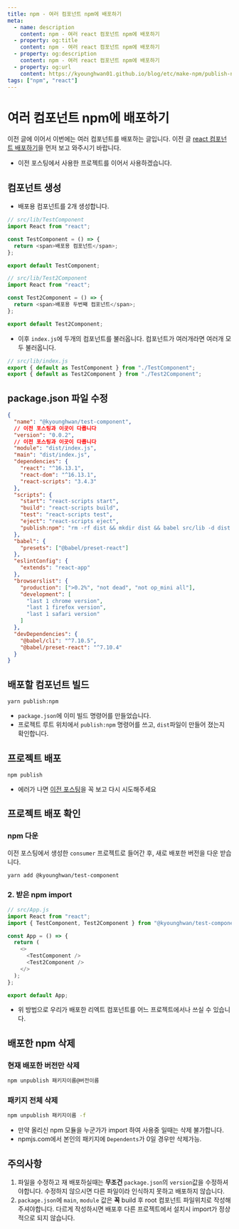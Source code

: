 ```yaml
---
title: npm - 여러 컴포넌트 npm에 배포하기
meta:
  - name: description
    content: npm - 여러 react 컴포넌트 npm에 배포하기
  - property: og:title
    content: npm - 여러 react 컴포넌트 npm에 배포하기
  - property: og:description
    content: npm - 여러 react 컴포넌트 npm에 배포하기
  - property: og:url
    content: https://kyounghwan01.github.io/blog/etc/make-npm/publish-npm-react-multi-component/
tags: ["npm", "react"]
---
```


# 여러 컴포넌트 npm에 배포하기

이전 글에 이어서 이번에는 여러 컴포넌트를 배포하는 글입니다.
이전 글 [react 컴포넌트 배포하기](https://kyounghwan01.github.io/blog/etc/make-npm/publish-npm-react-component/)을 먼저 보고 와주시기 바랍니다.

- 이전 포스팅에서 사용한 프로젝트를 이어서 사용하겠습니다.

## 컴포넌트 생성

- 배포용 컴포넌트를 2개 생성합니다.

```js
// src/lib/TestComponent
import React from "react";

const TestComponent = () => {
  return <span>배포용 컴포넌트</span>;
};

export default TestComponent;
```

```js
// src/lib/Test2Component
import React from "react";

const Test2Component = () => {
  return <span>배포용 두번째 컴포넌트</span>;
};

export default Test2Component;
```

- 이후 `index.js`에 두개의 컴포넌트를 불러옵니다. 컴포넌트가 여러개라면 여러개 모두 불러옵니다.

```js
// src/lib/index.js
export { default as TestComponent } from "./TestComponent";
export { default as Test2Component } from "./Test2Component";
```

## package.json 파일 수정

```json
{
  "name": "@kyounghwan/test-component",
  // 이전 포스팅과 이곳이 다릅니다
  "version": "0.0.2",
  // 이전 포스팅과 이곳이 다릅니다
  "module": "dist/index.js",
  "main": "dist/index.js",
  "dependencies": {
    "react": "^16.13.1",
    "react-dom": "^16.13.1",
    "react-scripts": "3.4.3"
  },
  "scripts": {
    "start": "react-scripts start",
    "build": "react-scripts build",
    "test": "react-scripts test",
    "eject": "react-scripts eject",
    "publish:npm": "rm -rf dist && mkdir dist && babel src/lib -d dist --copy-files"
  },
  "babel": {
    "presets": ["@babel/preset-react"]
  },
  "eslintConfig": {
    "extends": "react-app"
  },
  "browserslist": {
    "production": [">0.2%", "not dead", "not op_mini all"],
    "development": [
      "last 1 chrome version",
      "last 1 firefox version",
      "last 1 safari version"
    ]
  },
  "devDependencies": {
    "@babel/cli": "^7.10.5",
    "@babel/preset-react": "^7.10.4"
  }
}
```

## 배포할 컴포넌트 빌드

```
yarn publish:npm
```

- `package.json`에 이미 빌드 명령어를 만들었습니다.
- 프로젝트 루트 위치에서 `publish:npm` 명령어를 쓰고, `dist`파일이 만들어 졌는지 확인합니다.

## 프로젝트 배포

```
npm publish
```

- 에러가 나면 [이전 포스팅](https://kyounghwan01.github.io/blog/etc/make-npm/publish-npm/)을 꼭 보고 다시 시도해주세요

## 프로젝트 배포 확인

### npm 다운

이전 포스팅에서 생성한 `consumer` 프로젝트로 들어간 후, 새로 배포한 버전을 다운 받습니다.

```
yarn add @kyounghwan/test-component
```

### 2. 받은 npm import

```js
// src/App.js
import React from "react";
import { TestComponent, Test2Component } from "@kyounghwan/test-component";

const App = () => {
  return (
    <>
      <TestComponent />
      <Test2Component />
    </>
  );
};

export default App;
```

- 위 방법으로 우리가 배포한 리엑트 컴포넌트를 어느 프로젝트에서나 쓰실 수 있습니다.

## 배포한 npm 삭제

### 현재 배포한 버전만 삭제

```sh
npm unpublish 패키지이름@버전이름
```

### 패키지 전체 삭제

```sh
npm unpublish 패키지이름 -f
```

- 만약 올리신 npm 모듈을 누군가가 import 하여 사용중 일때는 삭제 불가합니다.
- npmjs.com에서 본인의 패키지에 `Dependents`가 0일 경우만 삭제가능.

## 주의사항

1. 파일을 수정하고 재 배포하실때는 **무조건** `package.json`의 `version`값을 수정하셔야합니다. 수정하지 않으시면 다른 파일이라 인식하지 못하고 배포하지 않습니다.
2. `package.json`에 `main`, `module` 값은 **꼭** build 후 root 컴포넌트 파일위치로 작성해주셔야합니다. 다르게 작성하시면 배포후 다른 프로젝트에서 설치시 import가 정상적으로 되지 않습니다.

<TagLinks />

<Comment />
